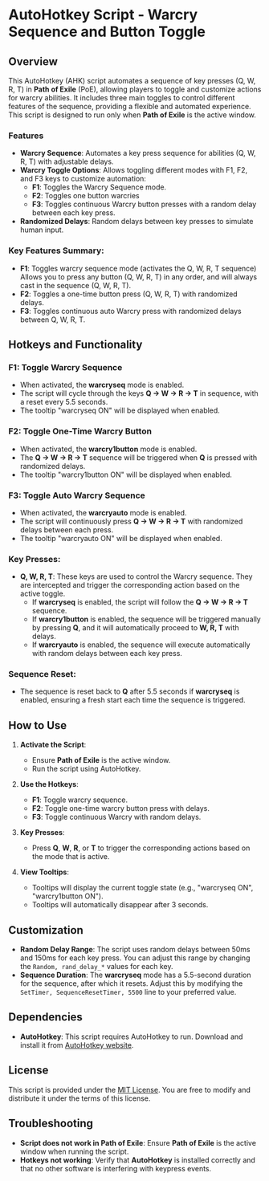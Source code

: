 
# AutoHotkey Script - Warcry Sequence and Button Toggle

## Overview

This AutoHotkey (AHK) script automates a sequence of key presses (Q, W, R, T) in **Path of Exile** (PoE), allowing players to toggle and customize actions for warcry abilities. It includes three main toggles to control different features of the sequence, providing a flexible and automated experience. This script is designed to run only when **Path of Exile** is the active window.

### Features
- **Warcry Sequence**: Automates a key press sequence for abilities (Q, W, R, T) with adjustable delays.
- **Warcry Toggle Options**: Allows toggling different modes with F1, F2, and F3 keys to customize automation:
  - **F1**: Toggles the Warcry Sequence mode.
  - **F2**: Toggles one button warcries
  - **F3**: Toggles continuous Warcry button presses with a random delay between each key press.
- **Randomized Delays**: Random delays between key presses to simulate human input.

### Key Features Summary:
- **F1**: Toggles warcry sequence mode (activates the Q, W, R, T sequence) Allows you to press any button (Q, W, R, T) in any order, and will always cast in the sequence (Q, W, R, T).
- **F2**: Toggles a one-time button press (Q, W, R, T) with randomized delays.
- **F3**: Toggles continuous auto Warcry press with randomized delays between Q, W, R, T.

## Hotkeys and Functionality

### F1: **Toggle Warcry Sequence**
- When activated, the **warcryseq** mode is enabled.
- The script will cycle through the keys **Q → W → R → T** in sequence, with a reset every 5.5 seconds.
- The tooltip "warcryseq ON" will be displayed when enabled.

### F2: **Toggle One-Time Warcry Button**
- When activated, the **warcry1button** mode is enabled.
- The **Q → W → R → T** sequence will be triggered when **Q** is pressed with randomized delays.
- The tooltip "warcry1button ON" will be displayed when enabled.

### F3: **Toggle Auto Warcry Sequence**
- When activated, the **warcryauto** mode is enabled.
- The script will continuously press **Q → W → R → T** with randomized delays between each press.
- The tooltip "warcryauto ON" will be displayed when enabled.

### Key Presses:
- **Q, W, R, T**: These keys are used to control the Warcry sequence. They are intercepted and trigger the corresponding action based on the active toggle.
  - If **warcryseq** is enabled, the script will follow the **Q → W → R → T** sequence.
  - If **warcry1button** is enabled, the sequence will be triggered manually by pressing **Q**, and it will automatically proceed to **W, R, T** with delays.
  - If **warcryauto** is enabled, the sequence will execute automatically with random delays between each key press.

### Sequence Reset:
- The sequence is reset back to **Q** after 5.5 seconds if **warcryseq** is enabled, ensuring a fresh start each time the sequence is triggered.

## How to Use

1. **Activate the Script**: 
   - Ensure **Path of Exile** is the active window.
   - Run the script using AutoHotkey.

2. **Use the Hotkeys**:
   - **F1**: Toggle warcry sequence.
   - **F2**: Toggle one-time warcry button press with delays.
   - **F3**: Toggle continuous Warcry with random delays.

3. **Key Presses**:
   - Press **Q**, **W**, **R**, or **T** to trigger the corresponding actions based on the mode that is active.

4. **View Tooltips**:
   - Tooltips will display the current toggle state (e.g., "warcryseq ON", "warcry1button ON").
   - Tooltips will automatically disappear after 3 seconds.

## Customization

- **Random Delay Range**: The script uses random delays between 50ms and 150ms for each key press. You can adjust this range by changing the `Random, rand_delay_*` values for each key.
- **Sequence Duration**: The **warcryseq** mode has a 5.5-second duration for the sequence, after which it resets. Adjust this by modifying the `SetTimer, SequenceResetTimer, 5500` line to your preferred value.

## Dependencies

- **AutoHotkey**: This script requires AutoHotkey to run. Download and install it from [AutoHotkey website](https://www.autohotkey.com/).

## License

This script is provided under the [MIT License](https://opensource.org/licenses/MIT). You are free to modify and distribute it under the terms of this license.

## Troubleshooting

- **Script does not work in Path of Exile**: Ensure **Path of Exile** is the active window when running the script.
- **Hotkeys not working**: Verify that **AutoHotkey** is installed correctly and that no other software is interfering with keypress events.
